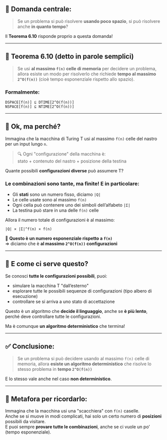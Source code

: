 
## 📌 Domanda centrale:
> Se un problema si può risolvere **usando poco spazio**, si può risolvere anche **in quanto tempo**?

Il **Teorema 6.10** risponde proprio a questa domanda!

---

## 📘 Teorema 6.10 (detto in parole semplici)

> Se usi **al massimo `f(n)` celle di memoria** per decidere un problema, allora esiste un modo per risolverlo che richiede **tempo al massimo `2^O(f(n))`** (cioè tempo esponenziale rispetto allo spazio).

### Formalmente:
```
DSPACE[f(n)] ⊆ DTIME[2^O(f(n))]
NSPACE[f(n)] ⊆ NTIME[2^O(f(n))]
```

---

## 🧠 Ok, ma perché?

Immagina che la macchina di Turing T usi al massimo `f(n)` celle del nastro per un input lungo `n`.

> 🔍 Ogni "configurazione" della macchina è:  
> stato + contenuto del nastro + posizione della testina

Quante possibili **configurazioni diverse** può assumere T?

### Le combinazioni sono tante, ma **finite**! E in particolare:
- Gli **stati** sono un numero fisso, diciamo `|Q|`
- Le celle usate sono al massimo `f(n)`
- Ogni cella può contenere uno dei simboli dell’alfabeto `|Σ|`
- La testina può stare in una delle `f(n)` celle

Allora il numero totale di configurazioni è al massimo:

```
|Q| × |Σ|^f(n) × f(n)
```

📌 **Questo è un numero esponenziale rispetto a `f(n)`**  
⇒ diciamo che è **al massimo `2^O(f(n))` configurazioni**

---

## 🔁 E come ci serve questo?

Se conosci **tutte le configurazioni possibili**, puoi:

- simulare la macchina T "dall’esterno"
- esplorare tutte le possibili sequenze di configurazioni (tipo albero di esecuzione)
- controllare se si arriva a uno stato di accettazione

Questo è un algoritmo che **decide il linguaggio**, anche se **è più lento**, perché deve controllare tutte le configurazioni.

Ma è comunque **un algoritmo deterministico** che termina!

---

## ✅ Conclusione:

> Se un problema si può decidere usando al massimo `f(n)` celle di memoria,
> allora **esiste un algoritmo deterministico** che risolve lo stesso problema in **tempo `2^O(f(n))`**

E lo stesso vale anche nel caso **non deterministico**.

---

## 🎯 Metafora per ricordarlo:
Immagina che la macchina usi una "scacchiera" con `f(n)` caselle.  
Anche se si muove in modi complicati, hai solo un certo numero di **posizioni** possibili da visitare.  
E puoi sempre **provare tutte le combinazioni**, anche se ci vuole un po’ (tempo esponenziale).
